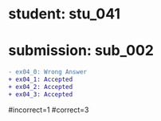 # student: stu_041
# submission: sub_002

```diff
- ex04_0: Wrong Answer
+ ex04_1: Accepted
+ ex04_2: Accepted
+ ex04_3: Accepted
```
#incorrect=1
#correct=3
